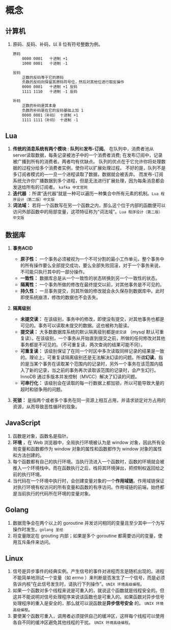 # 概念

## 计算机

1. 原码、反码、补码，以 8 位有符号整数为例。

   ```html
   原码
       0000 0001   十进制 +1
       1000 0001   十进制 -1
   
   反码
       正数的反码等于它的原码
       负数的反码则保留其原码符号位，然后对其他位进行取反操作
       0000 0001   十进制 +1 反码
       1111 1110   十进制 -1 反码
   
   补码
       正数的补码是其本身
       负数的补码是在它的反码基础上加 1
       0000 0001（补码） 十进制 +1
       1111 1111（补码） 十进制 -1
   ```

## Lua

1. **传统的消息系统有两个模块** : **队列**和**发布-订阅**。 在队列中，消费者池从server读取数据，每条记录被池子中的一个消费者消费; 在发布订阅中，记录被广播到所有的消费者。两者均有优缺点。 队列的优点在于它允许你将处理数据的过程分给多个消费者实例，使你可以扩展处理过程。 不好的是，队列不是多订阅者模式的—一旦一个进程读取了数据，数据就会被丢弃。 而发布-订阅系统允许你广播数据到多个进程，但是无法进行扩展处理，因为每条消息都会发送给所有的订阅者。 `kafka 中文官网`
2. **迭代器** ：所谓“迭代器”就是一种可以遍历一种集合中所有元素的机制。`Lua 程序设计（第二版）中文版`
3. **词法域：** 若将一个函数写在另一个函数之内，那么这个位于内部的函数便可以访问外部函数中的局部变量，这项特征称为“词法域”。`Lua 程序设计（第二版）中文版`

## 数据库

1. **事务ACID**

   * **原子性：** 一个事务必须被视为一个不可分割的最小工作单元，整个事务中的所有操作要么全部提交成功，要么全部失败回滚，对于一个事务来说，不可能只执行其中的一部分操作。
   * **一致性：** 数据库总是从一个一致性的状态转换到另一个一致性的状态。
   * **隔离性：** 一个事务所做的修改在最终提交以前，对其他事务是不可见的。
   * **持久性：**  一旦事务提交，则其所做的修改就会永久保存到数据库中。此时即使系统崩溃，修改的数据也不会丢失。
2. **隔离级别**

   * **未提交读：** 在该级别，事务中的修改，即使没有提交，对其他事务也都是可见的。事务可以读取未提交的数据。这也被称为脏读。
   * **提交读：** 大多数数据库系统的默认隔离级别都是`提交读` （mysql 默认可重复读）。在该级别，一个事务从开始直到提交之前，所做的任何修改对其他事务都是不可见的。（不可重复读，两次查询的结果可能不同）。
   * **可重复读：** 该级别保证了在同一个时区中多次读取同样记录的结果是一致的。理论上，可重复读隔离级别还是无法解决幻读的问题。所谓**幻读**，指的是当某个事务在读取某个范围内的记录时，另外一个事务在该范围内插入了新的记录，当之前的事务再次读取该范围的记录时，会产生幻行。InnoDB 通过多版本并发控制（MVCC）解决了幻读的问题。
   * **可串行化：** 该级别会在读取的每一行数据上都加锁，所以可能导致大量的超时和锁争用的问题。
3. **死锁：** 是指两个或者多个事务在同一资源上相互占用，并请求锁定对方占用的资源，从而导致恶性循环的现象。

## JavaScript

1. 函数是对象，函数名是指针。
2. **环境** ，在 Web 浏览器中，全局执行环境被认为是 window 对象，因此所有全局变量和函数都作为 window 对象的属性和函数都作为 window 对象的属性和方法创建的。
3. 每个函数都有自己的执行环境。当执行流进入一个函数时，函数的环境就会被推入一个环境栈中。而在函数执行之后，栈将其环境弹出，把控制权返回给之前的执行环境。
4. 当代码在一个环境中执行时，会创建变量对象的一个**作用域链**。作用域链保证对执行环境有权访问的所有变量和函数的有序访问。作用域链的前端，始终都是当前执行的代码所在环境的变量对象。

## Golang

1. 数据竞争会在两个以上的 goroutine 并发访问相同的变量且至少其中一个为写操作时发生。`golang 圣经`
2. 将变量限定在 grouting 内部；如果是多个 goroutine 都需要访问的变量，使用互斥条件来访问。

## Linux

1. 信号是异步事件的经典实例。产生信号的事件对进程而言是随机出现的。进程不能简单地测试一个变量（如 errno ）来判断是否发生了一个信号，而是必须告诉内核“在此信号发生时，请执行下列操作”。`UNIX 环境高级编程`。
2. 如果一个函数对多个线程来说是可重入的，就说这个函数就是线程安全的。但这并不能说明对信号处理程序来说该函数也是可重入的。如果函数对异步信号处理程序的重入是安全的，那么就可以说函数是**异步信号安全** 的。 `UNIX 环境高级编程`。
3. 要使某个函数可重入，调用者必须提供自己的缓冲区，这样每个线程可以使用各自不同的缓冲区避免其他线程的干扰。 `UNIX 环境高级编程`。

